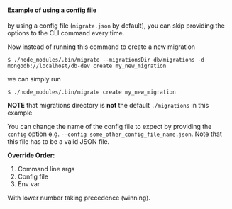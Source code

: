 #### Example of using a config file

by using a config file (`migrate.json` by default), you can skip providing the options to the CLI command every time.

Now instead of running this command to create a new migration

```
$ ./node_modules/.bin/migrate --migrationsDir db/migrations -d mongodb://localhost/db-dev create my_new_migration
```

we can simply run

```
$ ./node_modules/.bin/migrate create my_new_migration
```

**NOTE** that migrations directory is **not** the default `./migrations` in this example


You can change the name of the config file to expect by providing the `config` option e.g. `--config some_other_config_file_name.json`. Note that this file has to be a valid JSON file.

**Override Order:**

1. Command line args
2. Config file
3. Env var

With lower number taking precedence (winning). 

